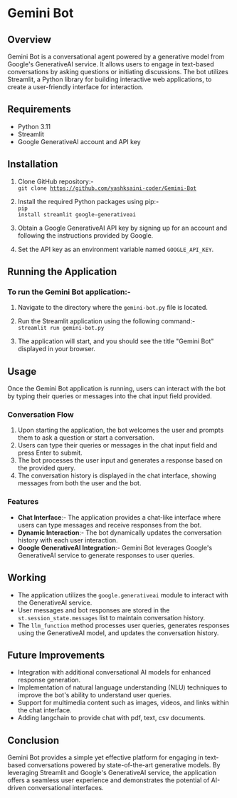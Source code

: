 # Gemini Bot

## Overview
Gemini Bot is a conversational agent powered by a generative model from Google's GenerativeAI service. It allows users to engage in text-based conversations by asking questions or initiating discussions. The bot utilizes Streamlit, a Python library for building interactive web applications, to create a user-friendly interface for interaction.

## Requirements
- Python 3.11
- Streamlit
- Google GenerativeAI account and API key

## Installation
1. Clone GitHub repository:- <br>
<code>git clone https://github.com/yashksaini-coder/Gemini-Bot</code>

2. Install the required Python packages using pip:-<br>
<code>pip install streamlit google-generativeai</code>

3. Obtain a Google GenerativeAI API key by signing up for an account and following the instructions provided by Google.
4. Set the API key as an environment variable named `GOOGLE_API_KEY`.

## Running the Application
### To run the Gemini Bot application:-

1. Navigate to the directory where the `gemini-bot.py` file is located.
2. Run the Streamlit application using the following command:-<br>
<code>streamlit run gemini-bot.py</code>


3. The application will start, and you should see the title "Gemini Bot" displayed in your browser.

## Usage
Once the Gemini Bot application is running, users can interact with the bot by typing their queries or messages into the chat input field provided.

### Conversation Flow
1. Upon starting the application, the bot welcomes the user and prompts them to ask a question or start a conversation.
2. Users can type their queries or messages in the chat input field and press Enter to submit.
3. The bot processes the user input and generates a response based on the provided query.
4. The conversation history is displayed in the chat interface, showing messages from both the user and the bot.

### Features
- **Chat Interface**:- The application provides a chat-like interface where users can type messages and receive responses from the bot.
- **Dynamic Interaction**:- The bot dynamically updates the conversation history with each user interaction.
- **Google GenerativeAI Integration**:- Gemini Bot leverages Google's GenerativeAI service to generate responses to user queries.

## Working
- The application utilizes the `google.generativeai` module to interact with the GenerativeAI service.
- User messages and bot responses are stored in the `st.session_state.messages` list to maintain conversation history.
- The `llm_function` method processes user queries, generates responses using the GenerativeAI model, and updates the conversation history.

## Future Improvements
- Integration with additional conversational AI models for enhanced response generation.
- Implementation of natural language understanding (NLU) techniques to improve the bot's ability to understand user queries.
- Support for multimedia content such as images, videos, and links within the chat interface.
- Adding langchain to provide chat with pdf, text, csv documents.

## Conclusion
Gemini Bot provides a simple yet effective platform for engaging in text-based conversations powered by state-of-the-art generative models. By leveraging Streamlit and Google's GenerativeAI service, the application offers a seamless user experience and demonstrates the potential of AI-driven conversational interfaces.
